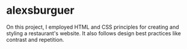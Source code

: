 # alexsburguer
On this project, I employed HTML and CSS  principles for creating and styling a restaurant's website. It also follows design best practices like contrast and repetition.
